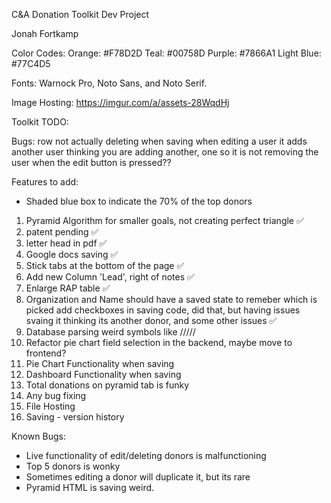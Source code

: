 C&A Donation Toolkit Dev Project

Jonah Fortkamp

Color Codes:
  Orange: #F78D2D
  Teal: #00758D
  Purple: #7866A1
  Light Blue: #77C4D5

Fonts: Warnock Pro, Noto Sans, and Noto Serif.

Image Hosting: https://imgur.com/a/assets-28WqdHj

Toolkit TODO:

Bugs:
row not actually deleting when saving
when editing a user it adds another user thinking you are adding another, one so it is not removing the user when the edit button is pressed??

Features to add:
* Shaded blue box to indicate the 70% of the top donors

1. Pyramid Algorithm for smaller goals, not creating perfect triangle ✅
2. patent pending ✅
3. letter head in pdf ✅
5. Google docs saving ✅
6. Stick tabs at the bottom of the page ✅
7. Add new Column 'Lead', right of notes ✅
8. Enlarge RAP table ✅
9. Organization and Name should have a saved state to remeber which is picked add checkboxes in saving code, did that, but having issues svaing it thinking its another donor, and some other issues ✅
10. Database parsing weird symbols like /////
12. Refactor pie chart field selection in the backend, maybe move to frontend?
13. Pie Chart Functionality when saving 
14. Dashboard Functionality when saving
15. Total donations on pyramid tab is funky 
16. Any bug fixing
17. File Hosting
18. Saving - version history

Known Bugs:

* Live functionality of edit/deleting donors is malfunctioning
* Top 5 donors is wonky
* Sometimes editing a donor will duplicate it, but its rare
* Pyramid HTML is saving weird.
